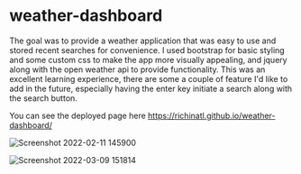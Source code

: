 # weather-dashboard

The goal was to provide a weather application that was easy to use and stored recent searches for convenience. I used bootstrap for basic styling and some custom css to make the app more visually appealing, and jquery along with the open weather api to provide functionality. This was an excellent learning experience, there are some a couple of feature I'd like to add in the future, especially having the enter key initiate a search along with the search button. 




You can see the deployed page here https://richinatl.github.io/weather-dashboard/


![Screenshot 2022-02-11 145900](https://user-images.githubusercontent.com/95508564/153670255-ad2e9af6-1680-407b-a77a-a0d5ea64be10.png)

![Screenshot 2022-03-09 151814](https://user-images.githubusercontent.com/95508564/157528191-0d335f47-7bef-4d66-9522-3be2146b066e.png)



